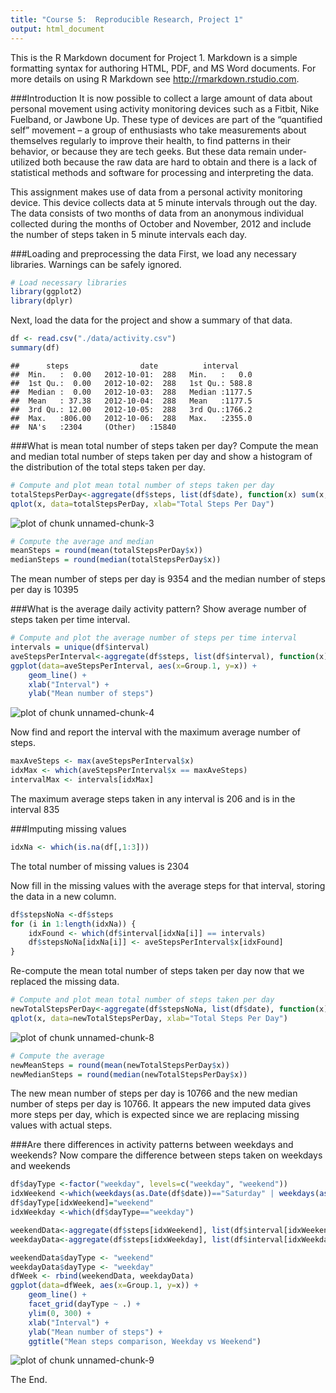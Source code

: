 ```yaml
---
title: "Course 5:  Reproducible Research, Project 1"
output: html_document
---
```


This is the R Markdown document for Project 1. Markdown is a simple formatting syntax for authoring HTML, PDF, and MS Word documents. For more details on using R Markdown see <http://rmarkdown.rstudio.com>.

###Introduction
It is now possible to collect a large amount of data about personal movement using activity monitoring devices such as a Fitbit, Nike Fuelband, or Jawbone Up. These type of devices are part of the “quantified self” movement – a group of enthusiasts who take measurements about themselves regularly to improve their health, to find patterns in their behavior, or because they are tech geeks. But these data remain under-utilized both because the raw data are hard to obtain and there is a lack of statistical methods and software for processing and interpreting the data.

This assignment makes use of data from a personal activity monitoring device. This device collects data at 5 minute intervals through out the day. The data consists of two months of data from an anonymous individual collected during the months of October and November, 2012 and include the number of steps taken in 5 minute intervals each day.

###Loading and preprocessing the data
First, we load any necessary libraries.  Warnings can be safely ignored.


```r
# Load necessary libraries
library(ggplot2)
library(dplyr)
```

Next, load the data for the project and show a summary of that data.


```r
df <- read.csv("./data/activity.csv")
summary(df)
```

```
##      steps                date          interval     
##  Min.   :  0.00   2012-10-01:  288   Min.   :   0.0  
##  1st Qu.:  0.00   2012-10-02:  288   1st Qu.: 588.8  
##  Median :  0.00   2012-10-03:  288   Median :1177.5  
##  Mean   : 37.38   2012-10-04:  288   Mean   :1177.5  
##  3rd Qu.: 12.00   2012-10-05:  288   3rd Qu.:1766.2  
##  Max.   :806.00   2012-10-06:  288   Max.   :2355.0  
##  NA's   :2304     (Other)   :15840
```

###What is mean total number of steps taken per day?
Compute the mean and median total number of steps taken per day and show a histogram of the distribution of the total steps taken per day.


```r
# Compute and plot mean total number of steps taken per day
totalStepsPerDay<-aggregate(df$steps, list(df$date), function(x) sum(x,na.rm=TRUE))
qplot(x, data=totalStepsPerDay, xlab="Total Steps Per Day")
```

![plot of chunk unnamed-chunk-3](figure/unnamed-chunk-3-1.png) 

```r
# Compute the average and median
meanSteps = round(mean(totalStepsPerDay$x))
medianSteps = round(median(totalStepsPerDay$x))
```

The mean number of steps per day is 9354 and the median number of steps per day is 10395

###What is the average daily activity pattern?
Show average number of steps taken per time interval.


```r
# Compute and plot the average number of steps per time interval
intervals = unique(df$interval)
aveStepsPerInterval<-aggregate(df$steps, list(df$interval), function(x) mean(x,na.rm=TRUE))
ggplot(data=aveStepsPerInterval, aes(x=Group.1, y=x)) +
    geom_line() +
    xlab("Interval") +
    ylab("Mean number of steps")
```

![plot of chunk unnamed-chunk-4](figure/unnamed-chunk-4-1.png) 

Now find and report the interval with the maximum average number of steps.


```r
maxAveSteps <- max(aveStepsPerInterval$x)
idxMax <- which(aveStepsPerInterval$x == maxAveSteps)
intervalMax <- intervals[idxMax]
```

The maximum average steps taken in any interval is 206 and is in the interval 835

###Imputing missing values


```r
idxNa <- which(is.na(df[,1:3]))
```

The total number of missing values is 2304

Now fill in the missing values with the average steps for that interval, storing the data in a new column.


```r
df$stepsNoNa <-df$steps
for (i in 1:length(idxNa)) {
    idxFound <- which(df$interval[idxNa[i]] == intervals)
    df$stepsNoNa[idxNa[i]] <- aveStepsPerInterval$x[idxFound]
}
```

Re-compute the mean total number of steps taken per day now that we replaced the missing data.


```r
# Compute and plot mean total number of steps taken per day
newTotalStepsPerDay<-aggregate(df$stepsNoNa, list(df$date), function(x) sum(x,na.rm=TRUE))
qplot(x, data=newTotalStepsPerDay, xlab="Total Steps Per Day")
```

![plot of chunk unnamed-chunk-8](figure/unnamed-chunk-8-1.png) 

```r
# Compute the average
newMeanSteps = round(mean(newTotalStepsPerDay$x))
newMedianSteps = round(median(newTotalStepsPerDay$x))
```

The new mean number of steps per day is 10766 and the new median number of steps per day is 10766.  It appears the new imputed data gives more steps per day, which is expected since we are replacing missing values with actual steps.

###Are there differences in activity patterns between weekdays and weekends?
Now compare the difference between steps taken on weekdays and weekends

```r
df$dayType <-factor("weekday", levels=c("weekday", "weekend"))
idxWeekend <-which(weekdays(as.Date(df$date))=="Saturday" | weekdays(as.Date(df$date))=="Sunday")
df$dayType[idxWeekend]="weekend"
idxWeekday <-which(df$dayType=="weekday")

weekendData<-aggregate(df$steps[idxWeekend], list(df$interval[idxWeekend]), function(x) mean(x,na.rm=TRUE))
weekdayData<-aggregate(df$steps[idxWeekday], list(df$interval[idxWeekday]), function(x) mean(x,na.rm=TRUE))

weekendData$dayType <- "weekend"
weekdayData$dayType <- "weekday"
dfWeek <- rbind(weekendData, weekdayData)
ggplot(data=dfWeek, aes(x=Group.1, y=x)) +
    geom_line() +
    facet_grid(dayType ~ .) +
    ylim(0, 300) +
    xlab("Interval") +
    ylab("Mean number of steps") +
    ggtitle("Mean steps comparison, Weekday vs Weekend")
```

![plot of chunk unnamed-chunk-9](figure/unnamed-chunk-9-1.png) 

The End.
